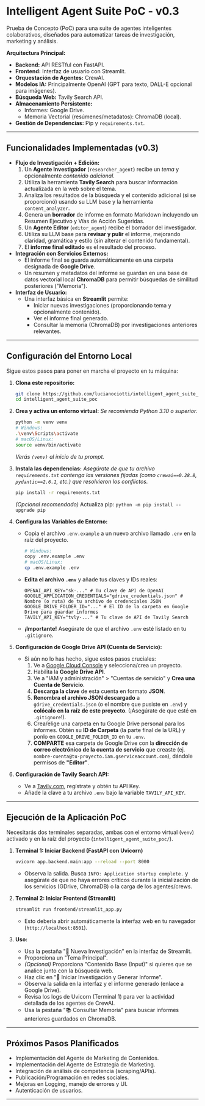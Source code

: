# Intelligent Agent Suite PoC - v0.3

Prueba de Concepto (PoC) para una suite de agentes inteligentes colaborativos, diseñados para automatizar tareas de investigación, marketing y análisis.

**Arquitectura Principal:**
*   **Backend:** API RESTful con FastAPI.
*   **Frontend:** Interfaz de usuario con Streamlit.
*   **Orquestación de Agentes:** CrewAI.
*   **Modelos IA:** Principalmente OpenAI (GPT para texto, DALL-E opcional para imágenes).
*   **Búsqueda Web:** Tavily Search API.
*   **Almacenamiento Persistente:**
    *   Informes: Google Drive.
    *   Memoria Vectorial (resúmenes/metadatos): ChromaDB (local).
*   **Gestión de Dependencias:** Pip y `requirements.txt`.

---

## Funcionalidades Implementadas (v0.3)

*   **Flujo de Investigación + Edición:**
    1.  Un **Agente Investigador** (`researcher_agent`) recibe un *tema* y opcionalmente *contenido adicional*.
    2.  Utiliza la herramienta **Tavily Search** para buscar información actualizada en la web sobre el tema.
    3.  Analiza los resultados de la búsqueda y el contenido adicional (si se proporcionó) usando su LLM base y la herramienta `content_analyzer`.
    4.  Genera un **borrador** de informe en formato Markdown incluyendo un Resumen Ejecutivo y Vías de Acción Sugeridas.
    5.  Un **Agente Editor** (`editor_agent`) recibe el borrador del investigador.
    6.  Utiliza su LLM base para **revisar y pulir** el informe, mejorando claridad, gramática y estilo (sin alterar el contenido fundamental).
    7.  El **informe final editado** es el resultado del proceso.
*   **Integración con Servicios Externos:**
    *   El informe final se guarda automáticamente en una carpeta designada de **Google Drive**.
    *   Un resumen y metadatos del informe se guardan en una base de datos vectorial local **ChromaDB** para permitir búsquedas de similitud posteriores ("Memoria").
*   **Interfaz de Usuario:**
    *   Una interfaz básica en **Streamlit** permite:
        *   Iniciar nuevas investigaciones (proporcionando tema y opcionalmente contenido).
        *   Ver el informe final generado.
        *   Consultar la memoria (ChromaDB) por investigaciones anteriores relevantes.

---

## Configuración del Entorno Local

Sigue estos pasos para poner en marcha el proyecto en tu máquina:

1.  **Clona este repositorio:**
    ```bash
    git clone https://github.com/lucianociotti/intelligent_agent_suite_poc.git
    cd intelligent_agent_suite_poc
    ```

2.  **Crea y activa un entorno virtual:**
    *Se recomienda Python 3.10 o superior.*
    ```bash
    python -m venv venv
    # Windows:
    .\venv\Scripts\activate
    # macOS/Linux:
    source venv/bin/activate
    ```
    *Verás `(venv)` al inicio de tu prompt.*

3.  **Instala las dependencias:**
    *Asegúrate de que tu archivo `requirements.txt` contenga las versiones fijadas (como `crewai==0.28.8`, `pydantic==2.6.1`, etc.) que resolvieron los conflictos.*
    ```bash
    pip install -r requirements.txt
    ```
    *(Opcional recomendado)* Actualiza pip: `python -m pip install --upgrade pip`

4.  **Configura las Variables de Entorno:**
    *   Copia el archivo `.env.example` a un nuevo archivo llamado `.env` en la raíz del proyecto.
        ```bash
        # Windows:
        copy .env.example .env
        # macOS/Linux:
        cp .env.example .env
        ```
    *   **Edita el archivo `.env`** y añade tus claves y IDs reales:
        ```env
        OPENAI_API_KEY="sk-..." # Tu clave de API de OpenAI
        GOOGLE_APPLICATION_CREDENTIALS="gdrive_credentials.json" # Nombre (o ruta) de tu archivo de credenciales JSON
        GOOGLE_DRIVE_FOLDER_ID="..." # El ID de la carpeta en Google Drive para guardar informes
        TAVILY_API_KEY="tvly-..." # Tu clave de API de Tavily Search
        ```
    *   **¡Importante!** Asegúrate de que el archivo `.env` esté listado en tu `.gitignore`.

5.  **Configuración de Google Drive API (Cuenta de Servicio):**
    *   Si aún no lo has hecho, sigue estos pasos cruciales:
        1.  Ve a [Google Cloud Console](https://console.cloud.google.com/) y selecciona/crea un proyecto.
        2.  Habilita la **Google Drive API**.
        3.  Ve a "IAM y administración" > "Cuentas de servicio" y **Crea una Cuenta de Servicio**.
        4.  **Descarga la clave** de esta cuenta en formato **JSON**.
        5.  **Renombra el archivo JSON descargado** a `gdrive_credentials.json` (o el nombre que pusiste en `.env`) y **colócalo en la raíz de este proyecto**. (¡Asegúrate de que esté en `.gitignore`!).
        6.  Crea/elige una carpeta en tu Google Drive personal para los informes. Obtén su **ID de Carpeta** (la parte final de la URL) y ponlo en `GOOGLE_DRIVE_FOLDER_ID` en tu `.env`.
        7.  **COMPARTE** esa carpeta de Google Drive con la **dirección de correo electrónico de la cuenta de servicio** que creaste (ej. `nombre-cuenta@tu-proyecto.iam.gserviceaccount.com`), dándole permisos de **"Editor"**.

6.  **Configuración de Tavily Search API:**
    *   Ve a [Tavily.com](https://tavily.com/), regístrate y obtén tu API Key.
    *   Añade la clave a tu archivo `.env` bajo la variable `TAVILY_API_KEY`.

---

## Ejecución de la Aplicación PoC

Necesitarás dos terminales separadas, ambas con el entorno virtual (`venv`) activado y en la raíz del proyecto (`intelligent_agent_suite_poc/`).

1.  **Terminal 1: Iniciar Backend (FastAPI con Uvicorn)**
    ```bash
    uvicorn app.backend.main:app --reload --port 8000
    ```
    *   Observa la salida. Busca `INFO: Application startup complete.` y asegúrate de que no haya errores críticos durante la inicialización de los servicios (GDrive, ChromaDB) o la carga de los agentes/crews.

2.  **Terminal 2: Iniciar Frontend (Streamlit)**
    ```bash
    streamlit run frontend/streamlit_app.py
    ```
    *   Esto debería abrir automáticamente la interfaz web en tu navegador (`http://localhost:8501`).

3.  **Uso:**
    *   Usa la pestaña "🔎 Nueva Investigación" en la interfaz de Streamlit.
    *   Proporciona un "Tema Principal".
    *   *(Opcional)* Proporciona "Contenido Base (Input)" si quieres que se analice junto con la búsqueda web.
    *   Haz clic en "🚀 Iniciar Investigación y Generar Informe".
    *   Observa la salida en la interfaz y el informe generado (enlace a Google Drive).
    *   Revisa los logs de Uvicorn (Terminal 1) para ver la actividad detallada de los agentes de CrewAI.
    *   Usa la pestaña "📚 Consultar Memoria" para buscar informes anteriores guardados en ChromaDB.

---

## Próximos Pasos Planificados

*   Implementación del Agente de Marketing de Contenidos.
*   Implementación del Agente de Estrategia de Marketing.
*   Integración de análisis de competencia (scraping/APIs).
*   Publicación/Programación en redes sociales.
*   Mejoras en Logging, manejo de errores y UI.
*   Autenticación de usuarios.

---